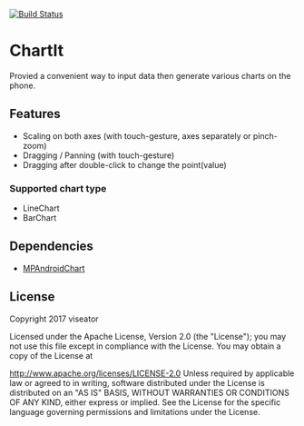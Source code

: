 [![Build Status](https://www.bitrise.io/app/86162a38a0666790/status.svg?token=0dGcQ5g0s-298n6xKZBjHA&branch=master)](https://www.bitrise.io/app/86162a38a0666790)

# ChartIt

Provied a convenient way to input data then generate various charts on the phone.

## Features

* Scaling on both axes (with touch-gesture, axes separately or pinch-zoom)
* Dragging / Panning (with touch-gesture)
* Dragging after double-click to change the point(value)

### Supported chart type

* LineChart
* BarChart

## Dependencies

* [MPAndroidChart](https://github.com/PhilJay/MPAndroidChart)

## License

Copyright 2017 viseator

Licensed under the Apache License, Version 2.0 (the "License"); you may not use this file except in compliance with the License. You may obtain a copy of the License at

http://www.apache.org/licenses/LICENSE-2.0
Unless required by applicable law or agreed to in writing, software distributed under the License is distributed on an "AS IS" BASIS, WITHOUT WARRANTIES OR CONDITIONS OF ANY KIND, either express or implied. See the License for the specific language governing permissions and limitations under the License.
